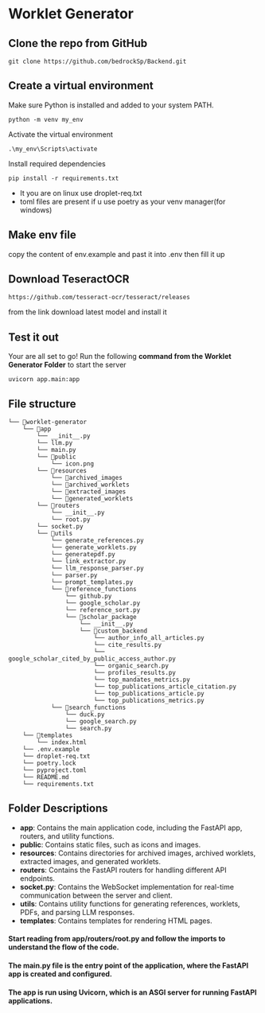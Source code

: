 
# Worklet Generator 
## Clone the repo from GitHub 
```
git clone https://github.com/bedrockSp/Backend.git
```
## Create a virtual environment
Make sure Python is installed and added to your system PATH.
```
python -m venv my_env
```

Activate the virtual environment

```
.\my_env\Scripts\activate

```

Install required dependencies

```
pip install -r requirements.txt
```
 - It you are on linux use droplet-req.txt 
  - toml files are present if u use poetry as your venv manager(for windows)


## Make env file

copy the content of env.example and past it into .env 
then fill it up 

## Download TeseractOCR


``` 
https://github.com/tesseract-ocr/tesseract/releases
```

from the  link download latest model and install it 


## Test it out
Your are all set to go!
Run the following **command from the Worklet Generator Folder** to start the server

```
uvicorn app.main:app 
```

## File structure


```
└── 📁worklet-generator
    └── 📁app
        └── __init__.py
        └── llm.py
        └── main.py
        └── 📁public
            └── icon.png
        └── 📁resources
            └── 📁archived_images
            └── 📁archived_worklets
            └── 📁extracted_images
            └── 📁generated_worklets
        └── 📁routers
            └── __init__.py
            └── root.py
        └── socket.py
        └── 📁utils
            └── generate_references.py
            └── generate_worklets.py
            └── generatepdf.py
            └── link_extractor.py
            └── llm_response_parser.py
            └── parser.py
            └── prompt_templates.py
            └── 📁reference_functions
                └── github.py
                └── google_scholar.py
                └── reference_sort.py
                └── 📁scholar_package
                    └── __init__.py
                    └── 📁custom_backend
                        └── author_info_all_articles.py
                        └── cite_results.py
                        └── google_scholar_cited_by_public_access_author.py
                        └── organic_search.py
                        └── profiles_results.py
                        └── top_mandates_metrics.py
                        └── top_publications_article_citation.py
                        └── top_publications_article.py
                        └── top_publications_metrics.py
            └── 📁search_functions
                └── duck.py
                └── google_search.py
                └── search.py
    └── 📁templates
        └── index.html
    └── .env.example
    └── droplet-req.txt
    └── poetry.lock
    └── pyproject.toml
    └── README.md
    └── requirements.txt
```
## Folder Descriptions
- **app**: Contains the main application code, including the FastAPI app, routers, and utility functions.
- **public**: Contains static files, such as icons and images.
- **resources**: Contains directories for archived images, archived worklets, extracted images, and generated worklets.
- **routers**: Contains the FastAPI routers for handling different API endpoints.
- **socket.py**: Contains the WebSocket implementation for real-time communication between the server and client.
- **utils**: Contains utility functions for generating references, worklets, PDFs, and parsing LLM responses.
- **templates**: Contains templates for rendering HTML pages.

#### Start reading from app/routers/root.py and follow the imports to understand the flow of the code.
#### The main.py file is the entry point of the application, where the FastAPI app is created and configured.
#### The app is run using Uvicorn, which is an ASGI server for running FastAPI applications.